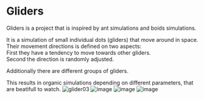 # Gliders
Gliders is a project that is inspired by ant simulations and boids simulations.

It is a simulation of small individual dots (gliders) that move around in space.  
Their movement directions is defined on two aspects:  
First they have a tendency to move towards other gliders.  
Second the direction is randomly adjusted.  

Additionally there are different groups of gliders.

This results in organic simulations depending on different parameters, that are beatifull to watch.
![glider03](https://github.com/LouisBock/Glider/assets/82266724/6236ee72-ae51-497f-a52f-75f54d3f5241)
![image](https://github.com/LouisBock/Glider/assets/82266724/d03d71eb-744a-4d9f-817e-f350c0c86f4b)
![image](https://github.com/LouisBock/Glider/assets/82266724/8a230334-6277-4d88-8ce9-84277629d65f)
![image](https://github.com/LouisBock/Glider/assets/82266724/49761faf-4971-4938-8d0c-d502fdda6217)


